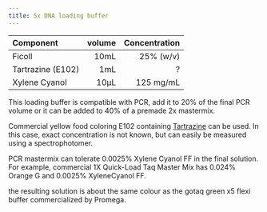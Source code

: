 ```yaml
---
title: 5x DNA loading buffer
---
```



Component         | volume  | Concentration        |
:---------------- | ------: | --------------------:|
Ficoll            | 10mL    | 25% (w/v)            |
Tartrazine (E102) |  1mL    | ?                    |
Xylene Cyanol     | 10µL    | 125 mg/mL            |


This loading buffer is compatible with PCR, add it to 20% of the final PCR volume or 
it can be added to 40% of a premade 2x mastermix.

Commercial yellow food coloring E102 containing [Tartrazine](http://en.wikipedia.org/wiki/Tartrazine) can be used. 
In this case, exact concentration is not known, but can easily be measured using a spectrophotomer. 

PCR mastermix can tolerate 0.0025% Xylene Cyanol FF in the final solution. 
For example, commercial 1X Quick-Load Taq Master Mix has 0.024% Orange G and 0.0025% XyleneCyanol FF.

the resulting solution is about the same colour as the gotaq green x5 flexi buffer commercialized by Promega.
